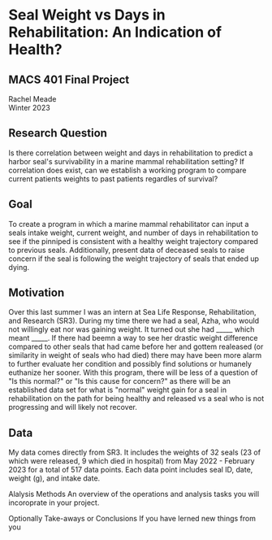 # **Seal Weight vs Days in Rehabilitation: An Indication of Health?**
## MACS 401 Final Project 
Rachel Meade\
Winter 2023

## Research Question
Is there correlation between weight and days in rehabilitation to predict a harbor seal's survivability in a marine mammal rehabilitation setting? If correlation does exist, can we establish a working program to compare current patients weights to past patients regardles of survival?

## Goal
To create a program in which a marine mammal rehabilitator can input a seals intake weight, current weight, and number of days in rehabilitation to see if the pinniped is consistent with a healthy weight trajectory compared to previous seals. Additionally, present data of deceased seals to raise concern if the seal is following the weight trajectory of seals that ended up dying. 

## Motivation
Over this last summer I was an intern at Sea Life Response, Rehabilitation, and Research (SR3). During my time there we had a seal, Azha, who would not willingly eat nor was gaining weight. It turned out she had _____ which meant _____. If there had beemn a way to see her drastic weight difference compared to other seals that had came before her and gottem realeased (or similarity in weight of seals who had died) there may have been more alarm to further evaluate her condition and possibly find solutions or humanely euthanize her sooner. With this program, there will be less of a question of "Is this normal?" or "Is this cause for concern?" as there will be an established data set for what is "normal" weight gain for a seal in rehabilitation on the path for being healthy and released vs a seal who is not progressing and will likely not recover. 


## Data
My data comes directly from SR3. It includes the weights of 32 seals (23 of which were released, 9 which died in hospital) from May 2022 - February 2023 for a total of 517 data points. Each data point includes seal ID, date, weight (g), and intake date. 


Alalysis Methods An overview of the operations and analysis tasks you will incoroprate in your project.

Optionally Take-aways or Conclusions If you have lerned new things from you
